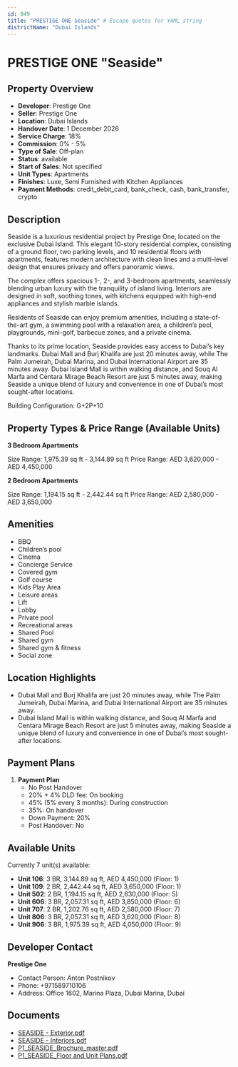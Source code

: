 ```yaml
---
id: 849
title: "PRESTIGE ONE Seaside" # Escape quotes for YAML string
districtName: "Dubai Islands"
---
```


# PRESTIGE ONE "Seaside"

## Property Overview
- **Developer**: Prestige One
- **Seller**: Prestige One
- **Location**: Dubai Islands
- **Handover Date**: 1 December 2026
- **Service Charge**: 18%
- **Commission**: 0% - 5%
- **Type of Sale**: Off-plan
- **Status**: available
- **Start of Sales**: Not specified
- **Unit Types**: Apartments
- **Finishes**: Luxe, Semi Furnished with Kitchen Appliances
- **Payment Methods**: credit_debit_card, bank_check, cash, bank_transfer, crypto

## Description
Seaside is a luxurious residential project by Prestige One, located on the exclusive Dubai Island. This elegant 10-story residential complex, consisting of a ground floor, two parking levels, and 10 residential floors with apartments, features modern architecture with clean lines and a multi-level design that ensures privacy and offers panoramic views.

The complex offers spacious 1-, 2-, and 3-bedroom apartments, seamlessly blending urban luxury with the tranquility of island living. Interiors are designed in soft, soothing tones, with kitchens equipped with high-end appliances and stylish marble islands.

Residents of Seaside can enjoy premium amenities, including a state-of-the-art gym, a swimming pool with a relaxation area, a children’s pool, playgrounds, mini-golf, barbecue zones, and a private cinema.

Thanks to its prime location, Seaside provides easy access to Dubai’s key landmarks. Dubai Mall and Burj Khalifa are just 20 minutes away, while The Palm Jumeirah, Dubai Marina, and Dubai International Airport are 35 minutes away. Dubai Island Mall is within walking distance, and Souq Al Marfa and Centara Mirage Beach Resort are just 5 minutes away, making Seaside a unique blend of luxury and convenience in one of Dubai’s most sought-after locations.

Building Configuration: G+2P+10

## Property Types & Price Range (Available Units)
**3 Bedroom Apartments**

Size Range: 1,975.39 sq ft - 3,144.89 sq ft
Price Range: AED 3,620,000 - AED 4,450,000

**2 Bedroom Apartments**

Size Range: 1,194.15 sq ft - 2,442.44 sq ft
Price Range: AED 2,580,000 - AED 3,650,000

## Amenities
- BBQ
- Children’s pool
- Cinema
- Concierge Service
- Covered gym
- Golf course
- Kids Play Area
- Leisure areas
- Lift
- Lobby
- Private pool
- Recreational areas
- Shared Pool
- Shared gym
- Shared gym & fitness
- Social zone

## Location Highlights
- Dubai Mall and Burj Khalifa are just 20 minutes away, while The Palm Jumeirah, Dubai Marina, and Dubai International Airport are 35 minutes away.
- Dubai Island Mall is within walking distance, and Souq Al Marfa and Centara Mirage Beach Resort are just 5 minutes away, making Seaside a unique blend of luxury and convenience in one of Dubai’s most sought-after locations.

## Payment Plans
1. **Payment Plan**
   - No Post Handover
   - 20% + 4% DLD fee: On booking
   - 45% (5% every 3 months): During construction
   - 35%: On handover
   - Down Payment: 20%
   - Post Handover: No

## Available Units
Currently 7 unit(s) available:
- **Unit 106**: 3 BR, 3,144.89 sq ft, AED 4,450,000 (Floor: 1)
- **Unit 109**: 2 BR, 2,442.44 sq ft, AED 3,650,000 (Floor: 1)
- **Unit 502**: 2 BR, 1,194.15 sq ft, AED 2,630,000 (Floor: 5)
- **Unit 606**: 3 BR, 2,057.31 sq ft, AED 3,850,000 (Floor: 6)
- **Unit 707**: 2 BR, 1,202.76 sq ft, AED 2,580,000 (Floor: 7)
- **Unit 806**: 3 BR, 2,057.31 sq ft, AED 3,620,000 (Floor: 8)
- **Unit 906**: 3 BR, 1,975.39 sq ft, AED 4,050,000 (Floor: 9)

## Developer Contact
**Prestige One**
- Contact Person: Anton Postnikov
- Phone: +971589710106
- Address: Office 1602, Marina Plaza, Dubai Marina, Dubai

## Documents
- [SEASIDE - Exterior.pdf](https://cdn.geniemap.net/2024/03/20/ljy64tFbdRjnWT5W1KPwWC1vYEaNe9Avpj6PE3RE.pdf)
- [SEASIDE - Interiors.pdf](https://cdn.geniemap.net/2024/03/20/f7rK99FUat950IQbk3HYyRg25NiewrdPAVDlGtRg.pdf)
- [P1_SEASIDE_Brochure_master.pdf](https://cdn.geniemap.net/2024/04/03/j9HRHu45gKQFOqW7hD7tkHLgD61hrnOam0bMWJxf.pdf)
- [P1_SEASIDE_Floor and Unit Plans.pdf](https://cdn.geniemap.net/2024/04/03/2CZ21MNt6VGnVcXhbQ8qj2QWQI9Gk3tDbQQ5izkX.pdf)
